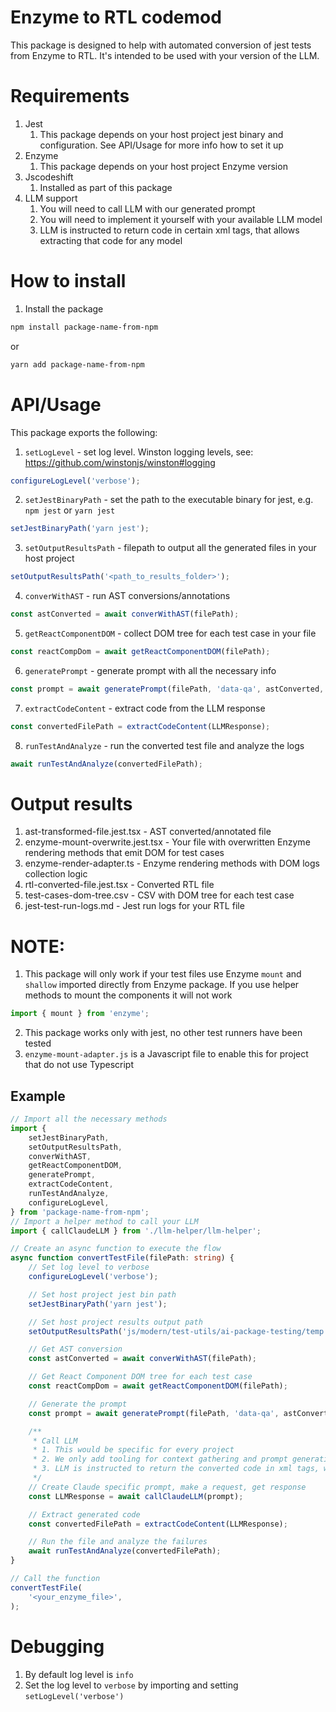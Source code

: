 # Enzyme to RTL codemod
This package is designed to help with automated conversion of jest tests from Enzyme to RTL. It's intended to be used with your version of the LLM.

# Requirements 
1. Jest
    1. This package depends on your host project jest binary and configuration. See API/Usage for more info how to set it up
2. Enzyme
    1. This package depends on your host project Enzyme version
3. Jscodeshift
    1. Installed as part of this package
4. LLM support
    1. You will need to call LLM with our generated prompt
    2. You will need to implement it yourself with your available LLM model
    3. LLM is instructed to return code in certain xml tags, that allows extracting that code for any model

# How to install
1. Install the package
```bash
npm install package-name-from-npm
```
or
``` bash
yarn add package-name-from-npm
```
# API/Usage
This package exports the following:
1. `setLogLevel` - set log level. Winston logging levels, see: https://github.com/winstonjs/winston#logging
```ts
configureLogLevel('verbose');
```
2. `setJestBinaryPath` - set the path to the executable binary for jest, e.g. `npm jest` or `yarn jest`
```ts
setJestBinaryPath('yarn jest');
```
3. `setOutputResultsPath` - filepath to output all the generated files in your host project
```ts
setOutputResultsPath('<path_to_results_folder>');
```
4. `converWithAST` - run AST conversions/annotations
```ts
const astConverted = await converWithAST(filePath);
```
5. `getReactComponentDOM` - collect DOM tree for each test case in your file
```ts
const reactCompDom = await getReactComponentDOM(filePath);
```
6. `generatePrompt` - generate prompt with all the necessary info
```ts
const prompt = await generatePrompt(filePath, 'data-qa', astConverted, reactCompDom);
```
7. `extractCodeContent` - extract code from the LLM response
```ts
const convertedFilePath = extractCodeContent(LLMResponse);
```
8. `runTestAndAnalyze` - run the converted test file and analyze the logs
```ts
await runTestAndAnalyze(convertedFilePath);
```

# Output results
1. ast-transformed-file.jest.tsx - AST converted/annotated file
2. enzyme-mount-overwrite.jest.tsx - Your file with overwritten Enzyme rendering methods that emit DOM for test cases 
3. enzyme-render-adapter.ts - Enzyme rendering methods with DOM logs collection logic
4. rtl-converted-file.jest.tsx - Converted RTL file
5. test-cases-dom-tree.csv - CSV with DOM tree for each test case
6. jest-test-run-logs.md - Jest run logs for your RTL file

# NOTE:
1. This package will only work if your test files use Enzyme `mount` and `shallow` imported directly from Enzyme package. If you use helper methods to mount the components it will not work
```ts
import { mount } from 'enzyme';
```
2. This package works only with jest, no other test runners have been tested
3. `enzyme-mount-adapter.js` is a Javascript file to enable this for project that do not use Typescript

## Example
```ts
// Import all the necessary methods
import {
	setJestBinaryPath,
	setOutputResultsPath,
	converWithAST,
	getReactComponentDOM,
	generatePrompt,
	extractCodeContent,
	runTestAndAnalyze,
	configureLogLevel,
} from 'package-name-from-npm';
// Import a helper method to call your LLM
import { callClaudeLLM } from './llm-helper/llm-helper';

// Create an async function to execute the flow
async function convertTestFile(filePath: string) {
	// Set log level to verbose
	configureLogLevel('verbose');

	// Set host project jest bin path
	setJestBinaryPath('yarn jest');

	// Set host project results output path
	setOutputResultsPath('js/modern/test-utils/ai-package-testing/temp');

	// Get AST conversion
	const astConverted = await converWithAST(filePath);

	// Get React Component DOM tree for each test case
	const reactCompDom = await getReactComponentDOM(filePath);

	// Generate the prompt
	const prompt = await generatePrompt(filePath, 'data-qa', astConverted, reactCompDom);

	/**
	 * Call LLM
	 * 1. This would be specific for every project
	 * 2. We only add tooling for context gathering and prompt generation
     * 3. LLM is instructed to return the converted code in xml tags, which should work with any LLM model
	 */
	// Create Claude specific prompt, make a request, get response
	const LLMResponse = await callClaudeLLM(prompt);

	// Extract generated code
	const convertedFilePath = extractCodeContent(LLMResponse);

	// Run the file and analyze the failures
	await runTestAndAnalyze(convertedFilePath);
}

// Call the function
convertTestFile(
	'<your_enzyme_file>',
);
```

# Debugging
1. By default log level is `info`
2. Set the log level to `verbose` by importing and setting `setLogLevel('verbose')`
